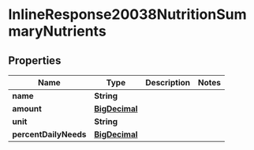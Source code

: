 

# InlineResponse20038NutritionSummaryNutrients

## Properties

Name | Type | Description | Notes
------------ | ------------- | ------------- | -------------
**name** | **String** |  | 
**amount** | [**BigDecimal**](BigDecimal.md) |  | 
**unit** | **String** |  | 
**percentDailyNeeds** | [**BigDecimal**](BigDecimal.md) |  | 




